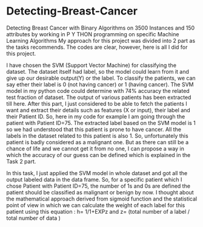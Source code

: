 # Detecting-Breast-Cancer
Detecting Breast Cancer with Binary Algorithms on 3500 Instances and 150 attributes by working in P Y THON programming on specific Machine Learning Algorithms 
My approach for this project was divided into 2 part as the tasks recommends. The codes are clear, however, here is all I did for this project.

I have chosen the SVM (Support Vector Machine) for classifying the dataset. The dataset itself had label, so the model could learn from it and give up our desirable output(Y) or the label. To classify the patients, we can say ether their label is 0 (not having cancer) or 1 (having cancer). The SVM model in my python code could determine with 74% accuracy the related test fraction of dataset. The output of various patients has been extracted till here.
After this part, I just considered to be able to fetch the patients I want and extract their details such as features (X or input), their label and their Patient ID. So, here in my code for example I am going through the patient with Patient ID=75. The extracted label based on the SVM model is 1 so we had understood that this patient is prone to have cancer. All the labels in the dataset related to this patient is also 1. So, unfortunately this patient is badly considered as a malignant one. But as there can still be a chance of life and we cannot get it from no one, I can propose a way in which the accuracy of our guess can be defined which is explained in the Task 2 part.

In this task, I just applied the SVM model in whole dataset and got all the output labeled data in the data frame. So, for a specific patient which I chose Patient with Patient ID=75, the number of 1s and 0s are defined the patient should be classified as malignant or benign by now.
I thought about the mathematical approach derived from sigmoid function and the statistical point of view in which we can calculate the weight of each label for this patient using this equation :
h= 1/1+EXPz and z= (total number of a label / total number of data )
